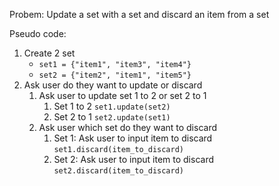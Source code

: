 Probem: Update a set with a set and discard an item from a set

Pseudo code:
1. Create 2 set 
    - `set1 = {"item1", "item3", "item4"}`
    - `set2 = {"item2", "item1", "item5"}`
2. Ask user do they want to update or discard 
    1. Ask user to update set 1 to 2 or set 2 to 1
       1. Set 1 to 2 `set1.update(set2)`
       2. Set 2 to 1 `set2.update(set1)`
    2. Ask user which set do they want to discard
        1. Set 1: Ask user to input item to discard `set1.discard(item_to_discard)`
        2. Set 2: Ask user to input item to discard `set2.discard(item_to_discard)`
        